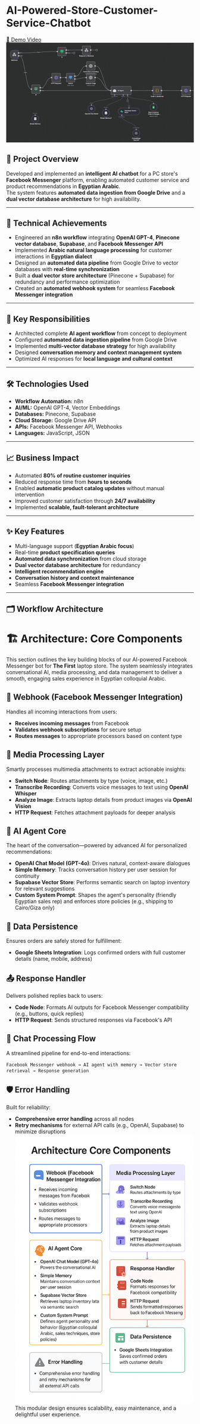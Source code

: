 # AI-Powered-Store-Customer-Service-Chatbot
[🎥 Demo Video](https://drive.google.com/file/d/1vaQstwwZw9lxWQ3mKClY8ILvA6abV0Cw/view?usp=sharing)
![Alt text](Workflow.png)
## 📝 Project Overview
Developed and implemented an **intelligent AI chatbot** for a PC store's **Facebook Messenger** platform, enabling automated customer service and product recommendations in **Egyptian Arabic**.  
The system features **automated data ingestion from Google Drive** and a **dual vector database architecture** for high availability.

---

## 🚀 Technical Achievements
- Engineered an **n8n workflow** integrating **OpenAI GPT-4**, **Pinecone vector database**, **Supabase**, and **Facebook Messenger API**  
- Implemented **Arabic natural language processing** for customer interactions in **Egyptian dialect**  
- Designed an **automated data pipeline** from Google Drive to vector databases with **real-time synchronization**  
- Built a **dual vector store architecture** (Pinecone + Supabase) for redundancy and performance optimization  
- Created an **automated webhook system** for seamless **Facebook Messenger integration**  

---

## 🎯 Key Responsibilities
- Architected complete **AI agent workflow** from concept to deployment  
- Configured **automated data ingestion pipeline** from Google Drive  
- Implemented **multi-vector database strategy** for high availability  
- Designed **conversation memory and context management system**  
- Optimized AI responses for **local language and cultural context**  

---

## 🛠 Technologies Used
- **Workflow Automation:** n8n  
- **AI/ML:** OpenAI GPT-4, Vector Embeddings  
- **Databases:** Pinecone, Supabase  
- **Cloud Storage:** Google Drive API  
- **APIs:** Facebook Messenger API, Webhooks  
- **Languages:** JavaScript, JSON  

---

## 📈 Business Impact
- Automated **80% of routine customer inquiries**  
- Reduced response time from **hours to seconds**  
- Enabled **automatic product catalog updates** without manual intervention  
- Improved customer satisfaction through **24/7 availability**  
- Implemented **scalable, fault-tolerant architecture**  

---

## ✨ Key Features
- Multi-language support (**Egyptian Arabic focus**)  
- Real-time **product specification queries**  
- **Automated data synchronization** from cloud storage  
- **Dual vector database architecture** for redundancy  
- **Intelligent recommendation engine**  
- **Conversation history and context maintenance**  
- Seamless **Facebook Messenger integration**  

---

## 🗂 Workflow Architecture

# 🏗️ Architecture: Core Components

This section outlines the key building blocks of our AI-powered Facebook Messenger bot for **The First** laptop store. The system seamlessly integrates conversational AI, media processing, and data management to deliver a smooth, engaging sales experience in Egyptian colloquial Arabic.

## 📨 Webhook (Facebook Messenger Integration)
Handles all incoming interactions from users:
- **Receives incoming messages** from Facebook
- **Validates webhook subscriptions** for secure setup
- **Routes messages** to appropriate processors based on content type

## 🎨 Media Processing Layer
Smartly processes multimedia attachments to extract actionable insights:
- **Switch Node**: Routes attachments by type (voice, image, etc.)
- **Transcribe Recording**: Converts voice messages to text using **OpenAI Whisper**
- **Analyze Image**: Extracts laptop details from product images via **OpenAI Vision**
- **HTTP Request**: Fetches attachment payloads for deeper analysis

## 🤖 AI Agent Core
The heart of the conversation—powered by advanced AI for personalized recommendations:
- **OpenAI Chat Model (GPT-4o)**: Drives natural, context-aware dialogues
- **Simple Memory**: Tracks conversation history per user session for continuity
- **Supabase Vector Store**: Performs semantic search on laptop inventory for relevant suggestions
- **Custom System Prompt**: Shapes the agent's personality (friendly Egyptian sales rep) and enforces store policies (e.g., shipping to Cairo/Giza only)

## 💾 Data Persistence
Ensures orders are safely stored for fulfillment:
- **Google Sheets Integration**: Logs confirmed orders with full customer details (name, mobile, address)

## 📤 Response Handler
Delivers polished replies back to users:
- **Code Node**: Formats AI outputs for Facebook Messenger compatibility (e.g., buttons, quick replies)
- **HTTP Request**: Sends structured responses via Facebook's API

## 🔄 Chat Processing Flow
A streamlined pipeline for end-to-end interactions:
```
Facebook Messenger webhook → AI agent with memory → Vector store retrieval → Response generation
```

## 🛡️ Error Handling
Built for reliability:
- **Comprehensive error handling** across all nodes
- **Retry mechanisms** for external API calls (e.g., OpenAI, Supabase) to minimize disruptions
![Alt text](Diagram.png)
This modular design ensures scalability, easy maintenance, and a delightful user experience.
